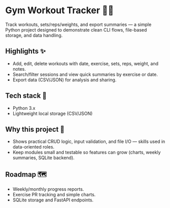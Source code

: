 # Gym Workout Tracker 🏋️‍♂️

Track workouts, sets/reps/weights, and export summaries — a simple Python project designed to demonstrate clean CLI flows, file-based storage, and data handling.

## Highlights ✨
- Add, edit, delete workouts with date, exercise, sets, reps, weight, and notes.
- Search/filter sessions and view quick summaries by exercise or date.
- Export data (CSV/JSON) for analysis and sharing.

## Tech stack 🧰
- Python 3.x
- Lightweight local storage (CSV/JSON)

## Why this project 💼
- Shows practical CRUD logic, input validation, and file I/O — skills used in data-oriented roles.  
- Keep modules small and testable so features can grow (charts, weekly summaries, SQLite backend).

## Roadmap 🗺️
- Weekly/monthly progress reports.
- Exercise PR tracking and simple charts.
- SQLite storage and FastAPI endpoints.
